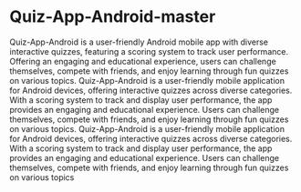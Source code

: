 # Quiz-App-Android-master
Quiz-App-Android is a user-friendly Android mobile app with diverse interactive quizzes, featuring a scoring system to track user performance. Offering an engaging and educational experience, users can challenge themselves, compete with friends, and enjoy learning through fun quizzes on various topics.
Quiz-App-Android is a user-friendly mobile application for Android devices, offering interactive quizzes across diverse categories. With a scoring system to track and display user performance, the app provides an engaging and educational experience. Users can challenge themselves, compete with friends, and enjoy learning through fun quizzes on various topics.
Quiz-App-Android is a user-friendly mobile application for Android devices, offering interactive quizzes across diverse categories. With a scoring system to track and display user performance, the app provides an engaging and educational experience. Users can challenge themselves, compete with friends, and enjoy learning through fun quizzes on various topics
